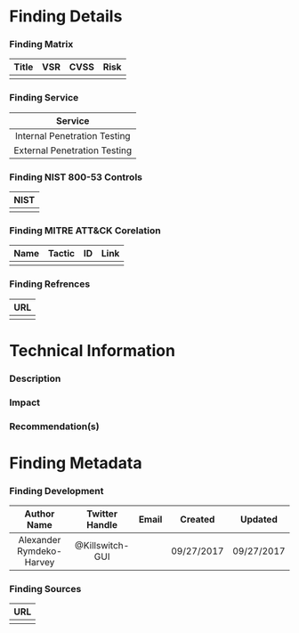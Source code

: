 # Finding Details 

### Finding Matrix
| Title  | VSR  |  CVSS  | Risk |
|:-:|:-:|:-:|:-:|
|   |   |   |   |

### Finding Service
| Service  |
|:-:|
| Internal Penetration Testing  |
| External Penetration Testing  |

### Finding NIST 800-53 Controls
| NIST  |
|:-:|
|  |


### Finding MITRE ATT&CK Corelation
| Name | Tactic | ID | Link |
|:-:|:-:|:-:|:-:|
|  |  | | |

### Finding Refrences
| URL |
|:-:|
|  |
 
# Technical Information

### Description 

### Impact

### Recommendation(s)

# Finding Metadata
### Finding Development
| Author Name | Twitter Handle | Email | Created | Updated |
|:-:|:-:|:-:|:-:|:-:|
| Alexander Rymdeko-Harvey | @Killswitch-GUI |  | 09/27/2017 | 09/27/2017 |

### Finding Sources
| URL | 
|:-:|
|  |
